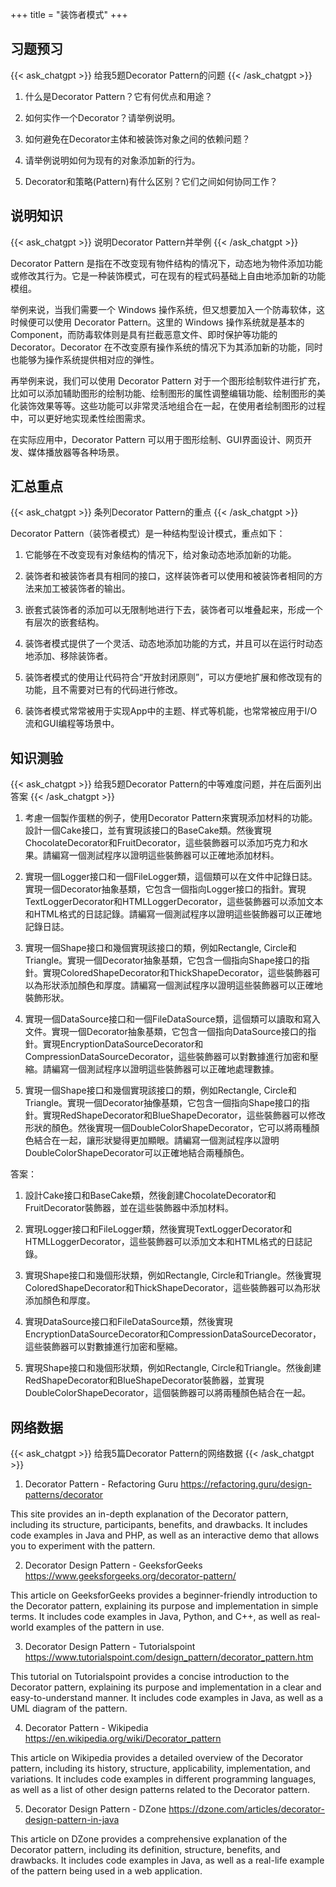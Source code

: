 +++
title = "装饰者模式"
+++
## 习题预习
{{< ask_chatgpt >}}
给我5题Decorator Pattern的问题
{{< /ask_chatgpt >}}



1. 什么是Decorator Pattern？它有何优点和用途？

2. 如何实作一个Decorator？请举例说明。

3. 如何避免在Decorator主体和被装饰对象之间的依赖问题？

4. 请举例说明如何为现有的对象添加新的行为。

5. Decorator和策略(Pattern)有什么区别？它们之间如何协同工作？   

## 说明知识
{{< ask_chatgpt >}}
说明Decorator Pattern并举例
{{< /ask_chatgpt >}}



Decorator Pattern 是指在不改变现有物件结构的情况下，动态地为物件添加功能或修改其行为。它是一种装饰模式，可在现有的程式码基础上自由地添加新的功能模组。

举例来说，当我们需要一个 Windows 操作系统，但又想要加入一个防毒软体，这时候便可以使用 Decorator Pattern。这里的 Windows 操作系统就是基本的 Component，而防毒软体则是具有拦截恶意文件、即时保护等功能的 Decorator。Decorator 在不改变原有操作系统的情况下为其添加新的功能，同时也能够为操作系统提供相对应的弹性。

再举例来说，我们可以使用 Decorator Pattern 对于一个图形绘制软件进行扩充，比如可以添加辅助图形的绘制功能、绘制图形的属性调整编辑功能、绘制图形的美化装饰效果等等。这些功能可以非常灵活地组合在一起，在使用者绘制图形的过程中，可以更好地实现柔性绘图需求。

在实际应用中，Decorator Pattern 可以用于图形绘制、GUI界面设计、网页开发、媒体播放器等各种场景。   

## 汇总重点
{{< ask_chatgpt >}}
条列Decorator Pattern的重点
{{< /ask_chatgpt >}}



Decorator Pattern（装饰者模式）是一种结构型设计模式，重点如下：

1. 它能够在不改变现有对象结构的情况下，给对象动态地添加新的功能。

2. 装饰者和被装饰者具有相同的接口，这样装饰者可以使用和被装饰者相同的方法来加工被装饰者的输出。

3. 嵌套式装饰者的添加可以无限制地进行下去，装饰者可以堆叠起来，形成一个有层次的嵌套结构。

4. 装饰者模式提供了一个灵活、动态地添加功能的方式，并且可以在运行时动态地添加、移除装饰者。

5. 装饰者模式的使用让代码符合“开放封闭原则”，可以方便地扩展和修改现有的功能，且不需要对已有的代码进行修改。

6. 装饰者模式常常被用于实现App中的主题、样式等机能，也常常被应用于I/O流和GUI编程等场景中。   

## 知识测验
{{< ask_chatgpt >}}
给我5题Decorator Pattern的中等难度问题，并在后面列出答案
{{< /ask_chatgpt >}}



1. 考慮一個製作蛋糕的例子，使用Decorator Pattern來實現添加材料的功能。設計一個Cake接口，並有實現該接口的BaseCake類。然後實現ChocolateDecorator和FruitDecorator，這些裝飾器可以添加巧克力和水果。請編寫一個測試程序以證明這些裝飾器可以正確地添加材料。

2. 實現一個Logger接口和一個FileLogger類，這個類可以在文件中記錄日誌。實現一個Decorator抽象基類，它包含一個指向Logger接口的指針。實現TextLoggerDecorator和HTMLLoggerDecorator，這些裝飾器可以添加文本和HTML格式的日誌記錄。請編寫一個測試程序以證明這些裝飾器可以正確地記錄日誌。

3. 實現一個Shape接口和幾個實現該接口的類，例如Rectangle, Circle和Triangle。實現一個Decorator抽象基類，它包含一個指向Shape接口的指針。實現ColoredShapeDecorator和ThickShapeDecorator，這些裝飾器可以為形狀添加顏色和厚度。請編寫一個測試程序以證明這些裝飾器可以正確地裝飾形狀。

4. 實現一個DataSource接口和一個FileDataSource類，這個類可以讀取和寫入文件。實現一個Decorator抽象基類，它包含一個指向DataSource接口的指針。實現EncryptionDataSourceDecorator和CompressionDataSourceDecorator，這些裝飾器可以對數據進行加密和壓縮。請編寫一個測試程序以證明這些裝飾器可以正確地處理數據。

5. 實現一個Shape接口和幾個實現該接口的類，例如Rectangle, Circle和Triangle。實現一個Decorator抽像基類，它包含一個指向Shape接口的指針。實現RedShapeDecorator和BlueShapeDecorator，這些裝飾器可以修改形狀的顏色。然後實現一個DoubleColorShapeDecorator，它可以將兩種顏色結合在一起，讓形狀變得更加顯眼。請編寫一個測試程序以證明DoubleColorShapeDecorator可以正確地結合兩種顏色。

答案：

1. 設計Cake接口和BaseCake類，然後創建ChocolateDecorator和FruitDecorator裝飾器，並在這些裝飾器中添加材料。

2. 實現Logger接口和FileLogger類，然後實現TextLoggerDecorator和HTMLLoggerDecorator，這些裝飾器可以添加文本和HTML格式的日誌記錄。

3. 實現Shape接口和幾個形狀類，例如Rectangle, Circle和Triangle。然後實現ColoredShapeDecorator和ThickShapeDecorator，這些裝飾器可以為形狀添加顏色和厚度。

4. 實現DataSource接口和FileDataSource類，然後實現EncryptionDataSourceDecorator和CompressionDataSourceDecorator，這些裝飾器可以對數據進行加密和壓縮。

5. 實現Shape接口和幾個形狀類，例如Rectangle, Circle和Triangle。然後創建RedShapeDecorator和BlueShapeDecorator裝飾器，並實現DoubleColorShapeDecorator，這個裝飾器可以將兩種顏色結合在一起。   

## 网络数据
{{< ask_chatgpt >}}
给我5篇Decorator Pattern的网络数据
{{< /ask_chatgpt >}}



1. Decorator Pattern - Refactoring Guru
https://refactoring.guru/design-patterns/decorator

This site provides an in-depth explanation of the Decorator pattern, including its structure, participants, benefits, and drawbacks. It includes code examples in Java and PHP, as well as an interactive demo that allows you to experiment with the pattern.

2. Decorator Design Pattern - GeeksforGeeks
https://www.geeksforgeeks.org/decorator-pattern/

This article on GeeksforGeeks provides a beginner-friendly introduction to the Decorator pattern, explaining its purpose and implementation in simple terms. It includes code examples in Java, Python, and C++, as well as real-world examples of the pattern in use.

3. Decorator Design Pattern - Tutorialspoint
https://www.tutorialspoint.com/design_pattern/decorator_pattern.htm

This tutorial on Tutorialspoint provides a concise introduction to the Decorator pattern, explaining its purpose and implementation in a clear and easy-to-understand manner. It includes code examples in Java, as well as a UML diagram of the pattern.

4. Decorator Pattern - Wikipedia
https://en.wikipedia.org/wiki/Decorator_pattern

This article on Wikipedia provides a detailed overview of the Decorator pattern, including its history, structure, applicability, implementation, and variations. It includes code examples in different programming languages, as well as a list of other design patterns related to the Decorator pattern.

5. Decorator Design Pattern - DZone
https://dzone.com/articles/decorator-design-pattern-in-java

This article on DZone provides a comprehensive explanation of the Decorator pattern, including its definition, structure, benefits, and drawbacks. It includes code examples in Java, as well as a real-life example of the pattern being used in a web application.   

